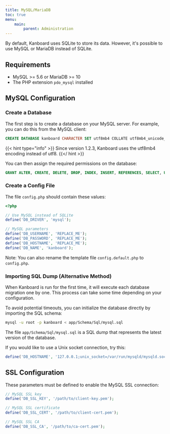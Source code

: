 ```yaml
---
title: MySQL/MariaDB
toc: true
menu:
    main:
        parent: Administration
---
```


By default, Kanboard uses SQLite to store its data. However, it's possible to use MySQL or MariaDB instead of SQLite.

## Requirements

- MySQL >= 5.6 or MariaDB >= 10
- The PHP extension `pdo_mysql` installed

## MySQL Configuration

### Create a Database

The first step is to create a database on your MySQL server. For example, you can do this from the MySQL client:

```sql
CREATE DATABASE kanboard CHARACTER SET utf8mb4 COLLATE utf8mb4_unicode_ci;
```

{{< hint type="info" >}}
Since version 1.2.3, Kanboard uses the utf8mb4 encoding instead of utf8.
{{</ hint >}}

You can then assign the required permissions on the database:

```sql
GRANT ALTER, CREATE, DELETE, DROP, INDEX, INSERT, REFERENCES, SELECT, UPDATE, LOCK TABLES ON kanboard.* TO 'USERNAME'@'HOST' IDENTIFIED BY 'PASSWORD';
```

### Create a Config File

The file `config.php` should contain these values:

```php
<?php

// Use MySQL instead of SQLite
define('DB_DRIVER', 'mysql');

// MySQL parameters
define('DB_USERNAME', 'REPLACE_ME');
define('DB_PASSWORD', 'REPLACE_ME');
define('DB_HOSTNAME', 'REPLACE_ME');
define('DB_NAME', 'kanboard');
```

Note: You can also rename the template file `config.default.php` to `config.php`.

### Importing SQL Dump (Alternative Method)

When Kanboard is run for the first time, it will execute each database migration one by one. This process can take some time depending on your configuration.

To avoid potential timeouts, you can initialize the database directly by importing the SQL schema:

```bash
mysql -u root -p kanboard < app/Schema/Sql/mysql.sql
```

The file `app/Schema/Sql/mysql.sql` is a SQL dump that represents the latest version of the database.

If you would like to use a Unix socket connection, try this:

```php
define('DB_HOSTNAME', '127.0.0.1;unix_socket=/var/run/mysqld/mysqld.sock');
```

## SSL Configuration

These parameters must be defined to enable the MySQL SSL connection:

```php
// MySQL SSL key
define('DB_SSL_KEY', '/path/to/client-key.pem');

// MySQL SSL certificate
define('DB_SSL_CERT', '/path/to/client-cert.pem');

// MySQL SSL CA
define('DB_SSL_CA', '/path/to/ca-cert.pem');
```
````
